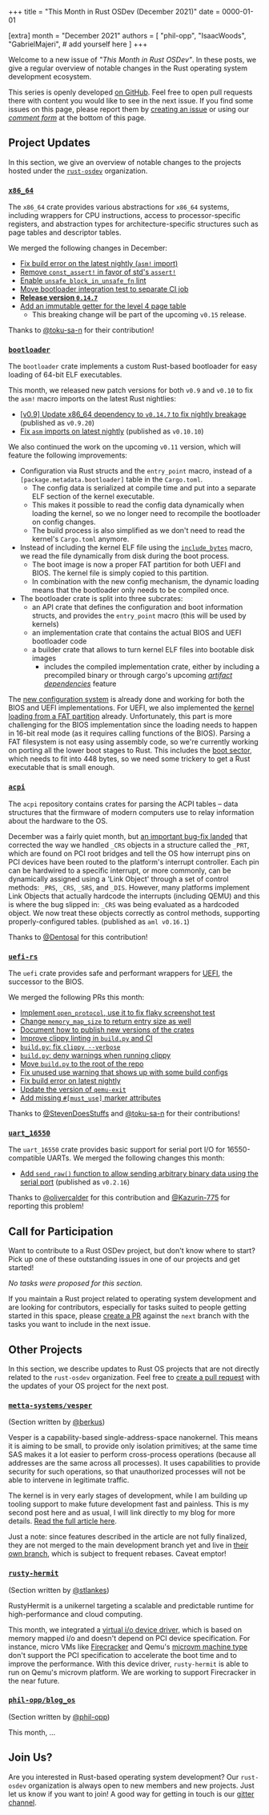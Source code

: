 +++
title = "This Month in Rust OSDev (December 2021)"
date = 0000-01-01

[extra]
month = "December 2021"
authors = [
    "phil-opp",
    "IsaacWoods",
    "GabrielMajeri",
    # add yourself here
]
+++

Welcome to a new issue of _"This Month in Rust OSDev"_. In these posts, we give a regular overview of notable changes in the Rust operating system development ecosystem.

<!-- more -->

This series is openly developed [on GitHub](https://github.com/rust-osdev/homepage/). Feel free to open pull requests there with content you would like to see in the next issue. If you find some issues on this page, please report them by [creating an issue](https://github.com/rust-osdev/homepage/issues/new) or using our [_comment form_](#comment-form) at the bottom of this page.

<!--
    This is a draft for the upcoming "This Month in Rust OSDev (December 2021)" post.
    Feel free to create pull requests against the `next` branch to add your
    content here.
    Please take a look at the past posts on https://rust-osdev.com/ to see the
    general structure of these posts.
-->

## Project Updates

In this section, we give an overview of notable changes to the projects hosted under the [`rust-osdev`] organization.

[`rust-osdev`]: https://github.com/rust-osdev/about

### [`x86_64`](https://github.com/rust-osdev/x86_64)

The `x86_64` crate provides various abstractions for `x86_64` systems, including wrappers for CPU instructions, access to processor-specific registers, and abstraction types for architecture-specific structures such as page tables and descriptor tables.

We merged the following changes in December:

- [Fix build error on the latest nightly (`asm!` import)](https://github.com/rust-osdev/x86_64/pull/329)
- [Remove `const_assert!` in favor of std's `assert!`](https://github.com/rust-osdev/x86_64/pull/326)
- [Enable `unsafe_block_in_unsafe_fn` lint](https://github.com/rust-osdev/x86_64/pull/328)
- [Move bootloader integration test to separate CI job](https://github.com/rust-osdev/x86_64/pull/330)
- [**Release version `0.14.7`**](https://github.com/rust-osdev/x86_64/pull/331)
- [Add an immutable getter for the level 4 page table](https://github.com/rust-osdev/x86_64/pull/327)
  - <span class="gray">This breaking change will be part of the upcoming `v0.15` release.</span>

Thanks to [@toku-sa-n](https://github.com/toku-sa-n) for their contribution!

### [`bootloader`](https://github.com/rust-osdev/bootloader)

The `bootloader` crate implements a custom Rust-based bootloader for easy loading of 64-bit ELF executables.

This month, we released new patch versions for both `v0.9` and `v0.10` to fix the `asm!` macro imports on the latest Rust nightlies:

- [[v0.9] Update x86_64 dependency to `v0.14.7` to fix nightly breakage](https://github.com/rust-osdev/bootloader/pull/208) <span class="gray">(published as `v0.9.20`)</span>
- [Fix `asm` imports on latest nightly](https://github.com/rust-osdev/bootloader/pull/209) <span class="gray">(published as `v0.10.10`)</span>

We also continued the work on the upcoming `v0.11` version, which will feature the following improvements:

- Configuration via Rust structs and the `entry_point` macro, instead of a `[package.metadata.bootloader]` table in the `Cargo.toml`.
  - The config data is serialized at compile time and put into a separate ELF section of the kernel executable.
  - This makes it possible to read the config data dynamically when loading the kernel, so we no longer need to recompile the bootloader on config changes.
  - The build process is also simplified as we don't need to read the kernel's `Cargo.toml` anymore.
- Instead of including the kernel ELF file using the [`include_bytes`](https://doc.rust-lang.org/stable/core/macro.include_bytes.html) macro, we read the file dynamically from disk during the boot process.
  - The boot image is now a proper FAT partition for both UEFI and BIOS. The kernel file is simply copied to this partition.
  - In combination with the new config mechanism, the dynamic loading means that the bootloader only needs to be compiled once.
- The bootloader crate is split into three subcrates:
  - an API crate that defines the configuration and boot information structs, and provides the `entry_point` macro (this will be used by kernels)
  - an implementation crate that contains the actual BIOS and UEFI bootloader code
  - a builder crate that allows to turn kernel ELF files into bootable disk images
    - includes the compiled implementation crate, either by including a precompiled binary or through cargo's upcoming [_artifact dependencies_](https://github.com/rust-lang/cargo/pull/9992) feature

The [new configuration system](https://github.com/rust-osdev/bootloader/commit/b3df5e8debad2cfd9d0cad5c4b3914568ec613c7) is already done and working for both the BIOS and UEFI implementations. For UEFI, we also implemented the [kernel loading from a FAT partition](https://github.com/rust-osdev/bootloader/commit/a9c8e9e79cf58cd6b0a0a9024fc06be00bc7f2df) already. Unfortunately, this part is more challenging for the BIOS implementation since the loading needs to happen in 16-bit real mode (as it requires calling functions of the BIOS). Parsing a FAT filesystem is not easy using assembly code, so we're currently working on porting all the lower boot stages to Rust. This includes the [boot sector](https://github.com/rust-osdev/bootloader/tree/next/bios/first_stage), which needs to fit into 448 bytes, so we need some trickery to get a Rust executable that is small enough.


### [`acpi`](https://github.com/rust-osdev/acpi)

The `acpi` repository contains crates for parsing the ACPI tables – data structures that the firmware of modern computers use to relay information about the hardware to the OS.

December was a fairly quiet month, but [an important bug-fix landed](https://github.com/rust-osdev/acpi/pull/114) that corrected the way we handled `_CRS` objects in a structure
called the `_PRT`, which are found on PCI root bridges and tell the OS how interrupt pins on PCI devices have been routed to the platform's interrupt controller. Each pin can be
hardwired to a specific interrupt, or more commonly, can be dynamically assigned using a 'Link Object' through a set of control methods: `_PRS`, `_CRS`, `_SRS`, and `_DIS`.
However, many platforms implement Link Objects that actually hardcode the interrupts (including QEMU) and this is where the bug slipped in: `_CRS` was being evaluated as a
hardcoded object. We now treat these objects correctly as control methods, supporting properly-configured tables. <span class="gray">(published as `aml v0.16.1`)</span>

Thanks to [@Dentosal](https://github.com/Dentosal) for this contribution!

### [`uefi-rs`](https://github.com/rust-osdev/uefi-rs)

The `uefi` crate provides safe and performant wrappers for [UEFI](https://en.wikipedia.org/wiki/Unified_Extensible_Firmware_Interface), the successor to the BIOS.

We merged the following PRs this month:

- [Implement `open_protocol`, use it to fix flaky screenshot test](https://github.com/rust-osdev/uefi-rs/pull/318)
- [Change `memory_map_size` to return entry size as well](https://github.com/rust-osdev/uefi-rs/pull/326)
- [Document how to publish new versions of the crates](https://github.com/rust-osdev/uefi-rs/pull/322)
- [Improve clippy linting in `build.py` and CI](https://github.com/rust-osdev/uefi-rs/pull/319)
- [`build.py`: fix `clippy --verbose`](https://github.com/rust-osdev/uefi-rs/pull/323)
- [`build.py`: deny warnings when running clippy](https://github.com/rust-osdev/uefi-rs/pull/324)
- [Move `build.py` to the root of the repo](https://github.com/rust-osdev/uefi-rs/pull/334)
- [Fix unused use warning that shows up with some build configs](https://github.com/rust-osdev/uefi-rs/pull/330)
- [Fix build error on latest nightly](https://github.com/rust-osdev/uefi-rs/pull/328)
- [Update the version of `qemu-exit`](https://github.com/rust-osdev/uefi-rs/pull/331)
- [Add missing `#[must_use]` marker attributes](https://github.com/rust-osdev/uefi-rs/pull/332)

Thanks to [@StevenDoesStuffs](https://github.com/StevenDoesStuffs) and [@toku-sa-n](https://github.com/toku-sa-n) for their contributions!

### [`uart_16550`](https://github.com/rust-osdev/uart_16550)

The `uart_16550` crate provides basic support for serial port I/O for 16550-compatible UARTs. We merged the following changes this month:

- [Add `send_raw()` function to allow sending arbitrary binary data using the serial port](https://github.com/rust-osdev/uart_16550/pull/21) <span class="gray">(published as `v0.2.16`)</span>

Thanks to [@olivercalder](https://github.com/olivercalder) for this contribution and [@Kazurin-775](https://github.com/Kazurin-775) for reporting this problem!

## Call for Participation

Want to contribute to a Rust OSDev project, but don't know where to start? Pick up one of these outstanding
issues in one of our projects and get started!

<!--
Please use the following template for adding items:
- [(`repo_name`) Issue Description](https://example.com/link-to-issue)
-->

<span class="gray">

_No tasks were proposed for this section._

</span>

If you maintain a Rust project related to operating system development and are looking for contributors, especially for tasks suited to people getting started in this space, please [create a PR](https://github.com/rust-osdev/homepage/pulls) against the `next` branch with the tasks you want to include in the next issue.

## Other Projects

In this section, we describe updates to Rust OS projects that are not directly related to the `rust-osdev` organization. Feel free to [create a pull request](https://github.com/rust-osdev/homepage/pulls) with the updates of your OS project for the next post.

### [`metta-systems/vesper`](https://github.com/metta-systems/vesper)

<span class="gray">(Section written by [@berkus](https://github.com/berkus))</span>

Vesper is a capability-based single-address-space nanokernel. This means it is aiming to be small, to provide only isolation primitives; at the same time SAS makes it a lot easier to perform cross-process operations (because all addresses are the same across all processes). It uses capabilities to provide security for such operations, so that unauthorized processes will not be able to intervene in legitimate traffic.

The kernel is in very early stages of development, while I am building up tooling support to make future development fast and painless. This is my second post here and as usual, I will link directly to my blog for more details. [Read the full article here](https://metta.systems/blog/osdev-tooling-2/).

Just a note: since features described in the article are not fully finalized, they are not merged to the main development branch yet and live in [their own branch](https://github.com/metta-systems/vesper/tree/feature/chainboot), which is subject to frequent rebases. Caveat emptor!

### [`rusty-hermit`](https://crates.io/crates/rusty-hermit)

<span class="gray">(Section written by [@stlankes](https://github.com/stlankes))</span>

RustyHermit is a unikernel targeting a scalable and predictable runtime for high-performance and cloud computing.

This month, we integrated a [virtual i/o device driver](https://docs.oasis-open.org/virtio/virtio/v1.1/csprd01/virtio-v1.1-csprd01.html), which is based on memory mapped i/o and doesn't depend on PCI device specification.
For instance, micro VMs like [Firecracker](https://firecracker-microvm.github.io) and Qemu's [microvm machine type](https://qemu.readthedocs.io/en/latest/system/i386/microvm.html) don't support the PCI specification to accelerate the boot time and to improve the performance.
With this device driver, `rusty-hermit` is able to run on Qemu's microvm platform.
We are working to support Firecracker in the near future.

### [`phil-opp/blog_os`](https://github.com/phil-opp/blog_os)

<span class="gray">(Section written by [@phil-opp](https://github.com/phil-opp))</span>

This month, ...

## Join Us?

Are you interested in Rust-based operating system development? Our `rust-osdev` organization is always open to new members and new projects. Just let us know if you want to join! A good way for getting in touch is our [gitter channel](https://gitter.im/rust-osdev/Lobby).


<!--
TODO: Update publication date
-->
